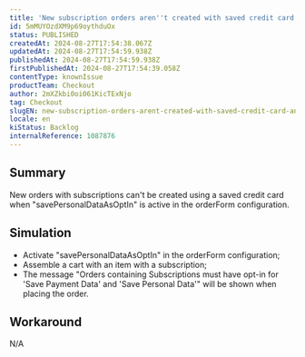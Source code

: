 ```yaml
---
title: 'New subscription orders aren''t created with saved credit card and savePersonalDataAsOptIn'
id: 5mMUYOzdXM9p69oythduOx
status: PUBLISHED
createdAt: 2024-08-27T17:54:38.067Z
updatedAt: 2024-08-27T17:54:59.938Z
publishedAt: 2024-08-27T17:54:59.938Z
firstPublishedAt: 2024-08-27T17:54:39.058Z
contentType: knownIssue
productTeam: Checkout
author: 2mXZkbi0oi061KicTExNjo
tag: Checkout
slugEN: new-subscription-orders-arent-created-with-saved-credit-card-and-savepersonaldataasoptin
locale: en
kiStatus: Backlog
internalReference: 1087876
---
```


## Summary


New orders with subscriptions can't be created using a saved credit card when "savePersonalDataAsOptIn" is active in the orderForm configuration.


##

## Simulation



- Activate "savePersonalDataAsOptIn" in the orderForm configuration;
- Assemble a cart with an item with a subscription;
- The message "Orders containing Subscriptions must have opt-in for 'Save Payment Data' and 'Save Personal Data'" will be shown when placing the order.


##

## Workaround


N/A




